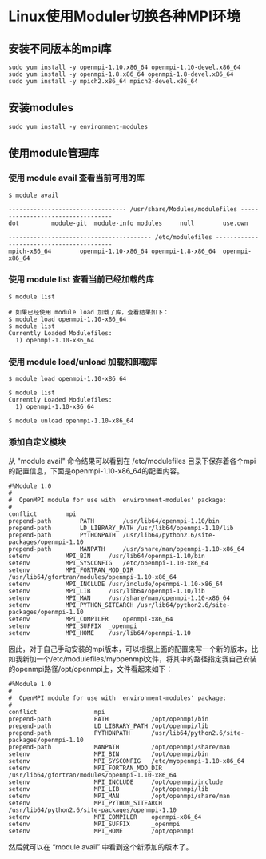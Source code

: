 # Linux使用Moduler切换各种MPI环境

## 安装不同版本的mpi库

```shell
sudo yum install -y openmpi-1.10.x86_64 openmpi-1.10-devel.x86_64
sudo yum install -y openmpi-1.8.x86_64 openmpi-1.8-devel.x86_64
sudo yum install -y mpich2.x86_64 mpich2-devel.x86_64
```

## 安装modules

```shell
sudo yum install -y environment-modules
```

## 使用module管理库

### 使用 module avail 查看当前可用的库

```shell
$ module avail

--------------------------------- /usr/share/Modules/modulefiles ----------------------------------
dot         module-git  module-info modules     null        use.own

---------------------------------------- /etc/modulefiles -----------------------------------------
mpich-x86_64        openmpi-1.10-x86_64 openmpi-1.8-x86_64  openmpi-x86_64
```

### 使用 module list 查看当前已经加载的库

```shell
$ module list

# 如果已经使用 module load 加载了库，查看结果如下：
$ module load openmpi-1.10-x86_64
$ module list
Currently Loaded Modulefiles:
  1) openmpi-1.10-x86_64

```

### 使用 module load/unload <module> 加载和卸载库

```shell
$ module load openmpi-1.10-x86_64

$ module list
Currently Loaded Modulefiles:
  1) openmpi-1.10-x86_64

$ module unload openmpi-1.10-x86_64
```

### 添加自定义模块

从 "module avail" 命令结果可以看到在 /etc/modulefiles 目录下保存着各个mpi的配置信息，下面是openmpi-1.10-x86_64的配置内容。

```shell
#%Module 1.0
#
#  OpenMPI module for use with 'environment-modules' package:
#
conflict		mpi
prepend-path 		PATH 		/usr/lib64/openmpi-1.10/bin
prepend-path 		LD_LIBRARY_PATH /usr/lib64/openmpi-1.10/lib
prepend-path		PYTHONPATH	/usr/lib64/python2.6/site-packages/openmpi-1.10
prepend-path		MANPATH		/usr/share/man/openmpi-1.10-x86_64
setenv 			MPI_BIN		/usr/lib64/openmpi-1.10/bin
setenv			MPI_SYSCONFIG	/etc/openmpi-1.10-x86_64
setenv			MPI_FORTRAN_MOD_DIR	/usr/lib64/gfortran/modules/openmpi-1.10-x86_64
setenv			MPI_INCLUDE	/usr/include/openmpi-1.10-x86_64
setenv	 		MPI_LIB		/usr/lib64/openmpi-1.10/lib
setenv			MPI_MAN		/usr/share/man/openmpi-1.10-x86_64
setenv			MPI_PYTHON_SITEARCH	/usr/lib64/python2.6/site-packages/openmpi-1.10
setenv			MPI_COMPILER	openmpi-x86_64
setenv			MPI_SUFFIX	_openmpi
setenv	 		MPI_HOME	/usr/lib64/openmpi-1.10
```

因此，对于自己手动安装的mpi版本，可以根据上面的配置来写一个新的版本，比如我新加一个/etc/modulefiles/myopenmpi文件，将其中的路径指定我自己安装的openmpi路径/opt/openmpi上，文件看起来如下：

```shell
#%Module 1.0
#
#  OpenMPI module for use with 'environment-modules' package:
#
conflict                mpi
prepend-path            PATH            /opt/openmpi/bin
prepend-path            LD_LIBRARY_PATH /opt/openmpi/lib
prepend-path            PYTHONPATH      /usr/lib64/python2.6/site-packages/openmpi-1.10
prepend-path            MANPATH         /opt/openmpi/share/man
setenv                  MPI_BIN         /opt/openmpi/bin
setenv                  MPI_SYSCONFIG   /etc/myopenmpi-1.10-x86_64
setenv                  MPI_FORTRAN_MOD_DIR     /usr/lib64/gfortran/modules/openmpi-1.10-x86_64
setenv                  MPI_INCLUDE     /opt/openmpi/include
setenv                  MPI_LIB         /opt/openmpi/lib
setenv                  MPI_MAN         /opt/openmpi/share/man
setenv                  MPI_PYTHON_SITEARCH     /usr/lib64/python2.6/site-packages/openmpi-1.10
setenv                  MPI_COMPILER    openmpi-x86_64
setenv                  MPI_SUFFIX      _openmpi
setenv                  MPI_HOME        /opt/openmpi
```

然后就可以在 “module avail” 中看到这个新添加的版本了。
